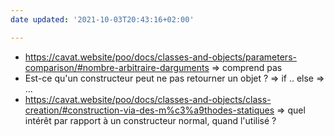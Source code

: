 ```yaml
---
date updated: '2021-10-03T20:43:16+02:00'

---
```


- <https://cavat.website/poo/docs/classes-and-objects/parameters-comparison/#nombre-arbitraire-darguments> => comprend pas
- Est-ce qu'un constructeur peut ne pas retourner un objet ? => if .. else => ...
- <https://cavat.website/poo/docs/classes-and-objects/class-creation/#construction-via-des-m%c3%a9thodes-statiques> => quel intérêt par rapport à un constructeur normal, quand l'utilisé ?
